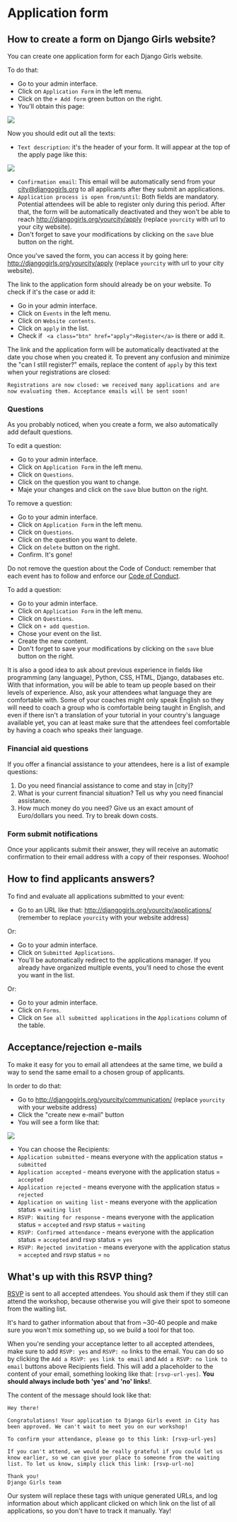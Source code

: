 # Application form

## How to create a form on Django Girls website?

You can create one application form for each Django Girls website.
 
To do that:

* Go to your admin interface.
* Click on `Application Form` in the left menu.
* Click on the `+ Add form` green button on the right.
* You'll obtain this page:

![](images/1.png)

Now you should edit out all the texts:

* `Text description`: it's the header of your form. It will appear at the top of the apply page like this:

![](images/2.png)

* `Confirmation email`: This email will be automatically send from your city@djangogirls.org to all applicants after they submit an applications.
* `Application process is open from/until`: Both fields are mandatory. Potential attendees will be able to register only during this period. After that, the form will be automatically deactivated and they won't be able to reach http://djangogirls.org/yourcity/apply (replace `yourcity` with url to your city website).
* Don't forget to save your modifications by clicking on the `save` blue button on the right.

Once you've saved the form, you can access it by going here: http://djangogirls.org/yourcity/apply (replace `yourcity` with url to your city website).

The link to the application form should already be on your website. To check if it's the case or add it:

* Go in your admin interface.
* Click on `Events` in the left menu.
* Click on `Website contents`.
* Click on `apply` in the list.
* Check if ` <a class="btn" href="apply">Register</a>` is there or add it.

The link and the application form will be automatically deactivated at the date you chose when you created it. To prevent any confusion and minimize the "can I still register?" emails, replace the content of `apply` by this text when your registrations are closed:
  
 `Registrations are now closed: we received many applications and are now evaluating them. Acceptance emails will be sent soon!`

### Questions

As you probably noticed, when you create a form, we also automatically add default questions.

To edit a question:

* Go to your admin interface.
* Click on `Application Form` in the left menu.
* Click on `Questions`.
* Click on the question you want to change.
* Maje your changes and click on the `save` blue button on the right.

To remove a question:

* Go to your admin interface.
* Click on `Application Form` in the left menu.
* Click on `Questions`.
* Click on the question you want to delete.
* Click on `delete` button on the right.
* Confirm. It's gone!

Do not remove the question about the Code of Conduct: remember that each event has to follow and enforce our [Code of Conduct](https://djangogirls.org/pages/coc/).

To add a question:

* Go to your admin interface.
* Click on `Application Form` in the left menu.
* Click on `Questions`.
* Click on `+ add question`.
* Chose your event on the list.
* Create the new content.
* Don't forget to save your modifications by clicking on the `save` blue button on the right.

It is also a good idea to ask about previous experience in fields like programming (any language), Python, CSS, HTML, Django, databases etc. With that information, you will be able to team up people based on their levels of experience. Also, ask your attendees what language they are comfortable with. Some of your coaches might only speak English so they will need to coach a group who is comfortable being taught in English, and even if there isn't a translation of your tutorial in your country's language available yet, you can at least make sure that the attendees feel comfortable by having a coach who speaks their language.

### Financial aid questions

If you offer a financial assistance to your attendees, here is a list of example questions:

1. Do you need financial assistance to come and stay in [city]?
2. What is your current financial situation? Tell us why you need financial assistance.
3. How much money do you need? Give us an exact amount of Euro/dollars you need. Try to break down costs.

### Form submit notifications

Once your applicants submit their answer, they will receive an automatic confirmation to their email address with a copy of their responses. Woohoo!

## How to find applicants answers?

To find and evaluate all applications submitted to your event:

* Go to an URL like that: http://djangogirls.org/yourcity/applications/ (remember to replace `yourcity` with your website address)

Or:

* Go to your admin interface.
* Click on `Submitted Applications`.
* You'll be automatically redirect to the applications manager. If you already have organized multiple events, you'll need to chose the event you want in the list.

Or:

* Go to your admin interface.
* Click on `Forms`.
* Click on `See all submitted applications` in the `Applications` column of the table.

## Acceptance/rejection e-mails

To make it easy for you to email all attendees at the same time, we build a way to send the same email to a chosen group of applicants.

In order to do that:

- Go to http://djangogirls.org/yourcity/communication/ (replace `yourcity` with your website address)
- Click the "create new e-mail" button
- You will see a form like that:

 ![](https://dl.dropboxusercontent.com/u/527278/Screen%20Shot%202015-06-25%20at%202.37.42%20PM.png)
 
- You can choose the Recipients:
 - `Application submitted` - means everyone with the application status = `submitted`
 - `Application accepted` - means everyone with the application status = `accepted`
 - `Application rejected` - means everyone with the application status = `rejected`
 - `Application on waiting list` - means everyone with the application status = `waiting list`
 - `RSVP: Waiting for response` - means everyone with the application status = `accepted` and rsvp status = `waiting`
 - `RSVP: Confirmed attendance` - means everyone with the application status = `accepted` and rsvp status = `yes`
 - `RSVP: Rejected invitation` - means everyone with the application status = `accepted` and rsvp status = `no`

## What's up with this RSVP thing?

[RSVP](https://en.wikipedia.org/wiki/RSVP_(invitations)) is sent to all accepted attendees. You should ask them if they still can attend the workshop, because otherwise you will give their spot to someone from the waiting list. 

It's hard to gather information about that from ~30-40 people and make sure you won't mix something up, so we build a tool for that too.

When you're sending your acceptance letter to all accepted attendees, make sure to add `RSVP: yes` and `RSVP: no` links to the email. You can do so by clicking the `Add a RSVP: yes link to email` and `Add a RSVP: no link to email` buttons above Recipients field. This will add a placeholder to the content of your email, something looking like that: `[rsvp-url-yes]`. **You should always include both 'yes' and 'no' links!**.

The content of the message should look like that:

    Hey there!
    
    Congratulations! Your application to Django Girls event in City has been approved. We can't wait to meet you on our workshop!
    
    To confirm your attendance, please go to this link: [rsvp-url-yes]
    
    If you can't attend, we would be really grateful if you could let us know earlier, so we can give your place to someone from the waiting list. To let us know, simply click this link: [rsvp-url-no]
    
    Thank you!
    Django Girls team

Our system will replace these tags with unique generated URLs, and log information about which applicant clicked on which link on the list of all applications, so you don't have to track it manually. Yay!